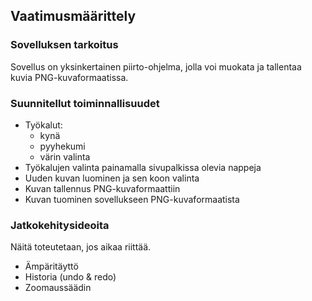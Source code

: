 ## Vaatimusmäärittely

### Sovelluksen tarkoitus

Sovellus on yksinkertainen piirto-ohjelma, jolla voi muokata ja tallentaa kuvia PNG-kuvaformaatissa.

### Suunnitellut toiminnallisuudet

- Työkalut:
    - kynä
    - pyyhekumi
    - värin valinta
- Työkalujen valinta painamalla sivupalkissa olevia nappeja
- Uuden kuvan luominen ja sen koon valinta
- Kuvan tallennus PNG-kuvaformaattiin
- Kuvan tuominen sovellukseen PNG-kuvaformaatista

### Jatkokehitysideoita

Näitä toteutetaan, jos aikaa riittää.

- Ämpäritäyttö
- Historia (undo & redo)
- Zoomaussäädin